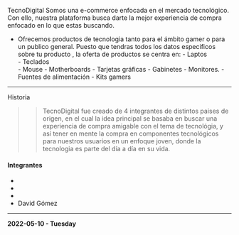 TecnoDigital 
Somos una e-commerce enfocada en el mercado tecnológico. Con ello, nuestra plataforma busca darte la mejor experiencia de compra enfocado en lo que estas buscando.  


- Ofrecemos productos de tecnologia tanto para el ámbito gamer o para un publico general. Puesto que tendras todos los datos especificos sobre tu producto , la oferta de productos se centra en: 
				- Laptos   
				- Teclados  
				- Mouse
				- Motherboards
				- Tarjetas gráficas
				- Gabinetes
				- Monitores.
				- Fuentes de alimentación
				- Kits gamers




------------
Historia
 
>> TecnoDigital fue creado de 4 integrantes de distintos paises de origen, en el cual la idea principal  se basaba en buscar una experiencia de compra amigable con el tema de tecnológia, y así tener en mente la compra en componentes tecnológicos para nuestros usuarios en un enfoque joven, donde la tecnologia es parte del día a día en su vida.


#### Integrantes
- 
- 
- 
- David Gómez

------------

**2022-05-10 - Tuesday**

